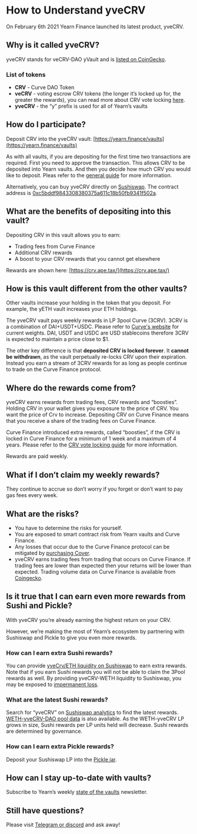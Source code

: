 # How to Understand yveCRV

On February 6th 2021 Yearn Finance launched its latest product, yveCRV.

## Why is it called yveCRV?

yveCRV stands for veCRV-DAO yVault and is [listed on CoinGecko](https://www.coingecko.com/en/coins/vecrv-dao-yvault).

### List of tokens

* **CRV** - Curve DAO Token
* **veCRV** - voting escrow CRV tokens \(the longer it’s locked up for, the greater the rewards\), you can read more about CRV vote locking [here](how-to-understand-crv-vote-locking.md).
* **yveCRV** - the “y” prefix is used for all of Yearn’s vaults

## How do I participate?

Deposit CRV into the yveCRV vault: [https://yearn.finance/vaults](https://yearn.finance/vaults)

As with all vaults, if you are depositing for the first time two transactions are required. First you need to approve the transaction. This allows CRV to be deposited into Yearn vaults. And then you decide how much CRV you would like to deposit. Pleas refer to the [general guide](how-to-participate-in-a-yvault.md) for more information.

Alternatively, you can buy yveCRV directly on [Sushiswap](https://app.sushiswap.fi/swap). The contract address is [0xc5bddf9843308380375a611c18b50fb9341f502a](https://etherscan.io/address/0xc5bddf9843308380375a611c18b50fb9341f502a).

## What are the benefits of depositing into this vault?

Depositing CRV in this vault allows you to earn:

* Trading fees from Curve Finance
* Additional CRV rewards
* A boost to your CRV rewards that you cannot get elsewhere

Rewards are shown here: [https://crv.ape.tax/](https://crv.ape.tax/)

## How is this vault different from the other vaults?

Other vaults increase your holding in the token that you deposit. For example, the yETH vault increases your ETH holdings.

The yveCRV vault pays weekly rewards in LP 3pool Curve \(3CRV\). 3CRV is a combination of DAI+USDT+USDC. Please refer to [Curve's website](https://www.curve.fi/3pool) for current weights. DAI, USDT and USDC are USD stablecoins therefore 3CRV is expected to maintain a price close to $1.

The other key difference is that **deposited CRV is locked forever**. It **cannot be withdrawn**, as the vault perpetually re-locks CRV upon their expiration. Instead you earn a stream of 3CRV rewards for as long as people continue to trade on the Curve Finance protocol.

## Where do the rewards come from?

yveCRV earns rewards from trading fees, CRV rewards and “boosties”. Holding CRV in your wallet gives you exposure to the price of CRV. You want the price of Crv to increase. Depositing CRV on Curve Finance means that you receive a share of the trading fees on Curve Finance.

Curve Finance introduced extra rewards, called “boosties”, if the CRV is locked in Curve Finance for a minimum of 1 week and a maximum of 4 years. Please refer to the [CRV vote locking guide](how-to-understand-crv-vote-locking.md) for more information.

Rewards are paid weekly.

## What if I don’t claim my weekly rewards?

They continue to accrue so don’t worry if you forget or don’t want to pay gas fees every week.

## What are the risks?

* You have to determine the risks for yourself.
* You are exposed to smart contract risk from Yearn vaults and Curve Finance.
* Any losses that occur due to the Curve Finance protocol can be mitigated by [purchasing Cover](https://yearn.finance/cover).
* yveCRV earns trading fees from trading that occurs on Curve Finance. If trading fees are lower than expected then your returns will be lower than expected. Trading volume data on Curve Finance is available from [Coingecko](https://www.coingecko.com/en/exchanges/curve#statistics).

## Is it true that I can earn even more rewards from Sushi and Pickle?

With yveCRV you’re already earning the highest return on your CRV.

However, we’re making the most of Yearn’s ecosystem by partnering with Sushiswap and Pickle to give you even more rewards.

### How can I earn extra Sushi rewards?

You can provide [yveCrv/ETH liquidity on Sushiswap](https://app.sushiswap.fi/token/0xc5bddf9843308380375a611c18b50fb9341f502a) to earn extra rewards. Note that if you earn Sushi rewards you will not be able to claim the 3Pool rewards as well. By providing yveCRV-WETH liquidity to Sushiswap, you may be exposed to [impermanent loss](https://medium.datadriveninvestor.com/impermanent-loss-in-defi-the-risks-involved-in-providing-liquidity-67c54fdf1cfc).

### What are the latest Sushi rewards?

Search for “yveCRV” on [Sushiswap analytics](https://analytics.sushiswap.fi/) to find the latest rewards. [WETH-yveCRV-DAO pool data](https://analytics.sushiswap.fi/pools/132) is also available. As the WETH-yveCRV LP grows in size, Sushi rewards per LP units held will decrease. Sushi rewards are determined by governance.

### How can I earn extra Pickle rewards?

Deposit your Sushiswap LP into the [Pickle jar](https://app.pickle.finance/jars).

## How can I stay up-to-date with vaults?

Subscribe to Yearn’s weekly [state of the vaults](https://medium.com/yearn-state-of-the-vaults) newsletter.

## Still have questions?

Please visit [Telegram or discord](https://github.com/philburrrt/yearn-docs/tree/3ef838c892bd5002a810571d3d864a853f38ec9b/resources/README.md#communication_channels) and ask away!

